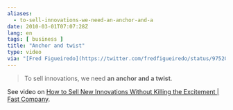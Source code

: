 ```yaml
---
aliases:
  - to-sell-innovations-we-need-an-anchor-and-a
date: 2010-03-01T07:07:28Z
lang: en
tags: [ business ]
title: "Anchor and twist"
type: video
via: "[Fred Figueiredo](https://twitter.com/fredfigueiredo/status/9752042760)"
---
```


> To sell innovations, we need **an anchor and a twist**.

See video on [How to Sell New Innovations Without Killing the Excitement | Fast Company](http://www.fastcompany.com/blog/dan-heath/switch/anchor-twist-how-sell-new-innovations).
